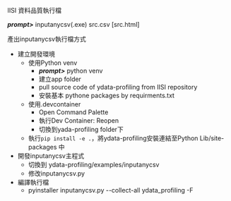 IISI 資料品質執行檔

***prompt>*** inputanycsv(.exe) src.csv [src.html]

產出inputanycsv執行檔方式

- 建立開發環境
  - 使用Python venv
    - ***prompt>*** python venv
    - 建立app folder
    - pull source code of ydata-profiling from IISI repository
    - 安裝基本 pythone packages by requirments.txt
  - 使用.devcontainer
    - Open Command Palette
    - 執行Dev Container: Reopen
    - 切換到yada-profiling folder下
  - 執行`pip install -e .`，將ydata-profiling安裝連結至Python Lib/site-packages 中
- 開發inputanycsv主程式
  - 切換到 ydata-profiling/examples/inputanycsv
  - 修改inputanycsv.py
- 編譯執行檔
  -  pyinstaller inputanycsv.py --collect-all ydata_profiling -F
